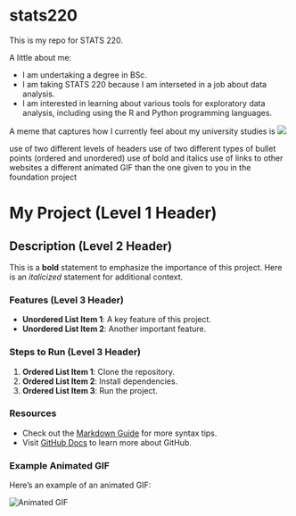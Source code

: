 # stats220

This is my repo for STATS 220. 

A little about me:

- I am undertaking a degree in BSc.
- I am taking STATS 220 because I am interseted in a job about data analysis.
- I am interested in learning about various tools for exploratory data analysis, including using the R and Python programming languages. 

A meme that captures how I currently feel about my university studies is ![](https://c.tenor.com/8druEACXtX8AAAAd/tenor.gif)


use of two different levels of headers
use of two different types of bullet points (ordered and unordered)
use of bold and italics
use of links to other websites
a different animated GIF than the one given to you in the foundation project

# My Project (Level 1 Header)

## Description (Level 2 Header)

This is a **bold** statement to emphasize the importance of this project. Here is an *italicized* statement for additional context.

### Features (Level 3 Header)

- **Unordered List Item 1**: A key feature of this project.
- **Unordered List Item 2**: Another important feature.

### Steps to Run (Level 3 Header)

1. **Ordered List Item 1**: Clone the repository.
2. **Ordered List Item 2**: Install dependencies.
3. **Ordered List Item 3**: Run the project.

### Resources

- Check out the [Markdown Guide](https://www.markdownguide.org/) for more syntax tips.
- Visit [GitHub Docs](https://docs.github.com/) to learn more about GitHub.

### Example Animated GIF

Here’s an example of an animated GIF:

![Animated GIF](https://media1.giphy.com/media/v1.Y2lkPTc5MGI3NjExbTIyejlkZzN2cTlsY2d1enB5ZzQydnQ3aWhtb3VyZTczcWV6c2ZrNyZlcD12MV9pbnRlcm5hbF9naWZfYnlfaWQmY3Q9Zw/gxRtSPjkXgdR6/giphy.gif)
